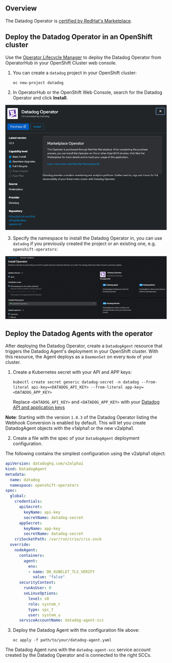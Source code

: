 ## Overview

The Datadog Operator is [certified by RedHat's Marketplace][1].

## Deploy the Datadog Operator in an OpenShift cluster

Use the [Operator Lifecycle Manager][2] to deploy the Datadog Operator from OperatorHub in your OpenShift Cluster web console.

1. You can create a `datadog` project in your OpenShift cluster:

   ```shell
   oc new-project datadog
   ```

2. In OperatorHub or the OpenShift Web Console, search for the Datadog Operator and click **Install**.

![Datadog Operator in the OperatorHub](assets/operatorhub.png)

3. Specify the namespace to install the Datadog Operator in, you can use `datadog` if you previously created the project or an existing one, e.g. `openshift-operators`:

![Deploy the operator in the datadog namespace](assets/datadognamespace.png)

## Deploy the Datadog Agents with the operator

After deploying the Datadog Operator, create a `DatadogAgent` resource that triggers the Datadog Agent's deployment in your OpenShift cluster. With this resource, the Agent deploys as a `DaemonSet` on every `Node` of your cluster.

1. Create a Kubernetes secret with your API and APP keys:

   ```shell
   kubectl create secret generic datadog-secret -n datadog --from-literal api-key=<DATADOG_API_KEY> --from-literal app-key=<DATADOG_APP_KEY>
   ```
   Replace `<DATADOG_API_KEY>` and `<DATADOG_APP_KEY>` with your [Datadog API and application keys][3]

**Note**: Starting with the version `1.0.3` of the Datadog Operator listing the Webhook Conversion is enabled by default. This will let you create DatadogAgent objects with the v1alpha1 or the new v2alpha1.

2. Create a file with the spec of your `DatadogAgent` deployment configuration. 

The following contains the simplest configuration using the v2alpha1 object:

  ```yaml
  apiVersion: datadoghq.com/v2alpha1
  kind: DatadogAgent
  metadata:
    name: datadog
    namespace: openshift-operators
  spec:
    global:
      credentials:
        apiSecret:
          keyName: api-key
          secretName: datadog-secret
        appSecret:
          keyName: app-key
          secretName: datadog-secret
      criSocketPath: /var/run/crio/crio.sock
    override:
      nodeAgent:
        containers:
          agent:
            env:
            - name: DD_KUBELET_TLS_VERIFY
              value: "false"
        securityContext:
          runAsUser: 0
          seLinuxOptions:
            level: s0
            role: system_r
            type: spc_t
            user: system_u
        serviceAccountName: datadog-agent-scc
  ```

3. Deploy the Datadog Agent with the configuration file above:
   ```shell
   oc apply -f path/to/your/datadog-agent.yaml
   ```

The Datadog Agent runs with the `datadog-agent-scc` service account created by the Datadog Operator and is connected to the right SCCs.

[1]: https://catalog.redhat.com/software/operators/detail/5e9874986c5dcb34dfbb1a12#deploy-instructions
[2]: https://olm.operatorframework.io/
[3]: https://app.datadoghq.com/organization-settings/api-keys
